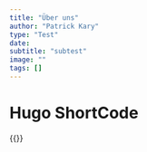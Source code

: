```yaml
---
title: "Über uns"
author: "Patrick Kary"
type: "Test"
date: 
subtitle: "subtest"
image: ""
tags: []
---
```


# Hugo ShortCode 


{{<youtube b5ILl7gT4X8>}}